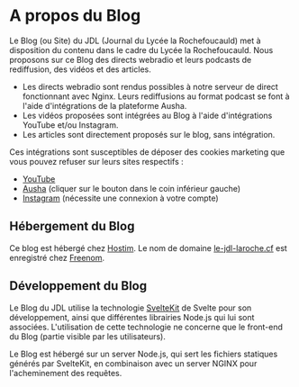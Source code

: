 # A propos du Blog

Le Blog (ou Site) du JDL (Journal du Lycée la Rochefoucauld) met à disposition du contenu dans le cadre du Lycée la Rochefoucauld.
Nous proposons sur ce Blog des directs webradio et leurs podcasts de rediffusion, des vidéos et des articles.


- Les directs webradio sont rendus possibles à notre serveur de direct fonctionnant avec Nginx.
Leurs rediffusions au format podcast se font à l'aide d'intégrations de la plateforme Ausha.
- Les vidéos proposées sont intégrées au Blog à l'aide d'intégrations YouTube et/ou Instagram.
- Les articles sont directement proposés sur le blog, sans intégration.

Ces intégrations sont susceptibles de déposer des cookies marketing que vous pouvez refuser sur leurs sites respectifs :

- [YouTube](https://consent.youtube.com/d?continue=https://www.youtube.com/%3Fcbrd%3D1&gl=FR&m=0&pc=yt&hl=fr&src=2)
- [Ausha](https://www.ausha.co/fr/) (cliquer sur le bouton dans le coin inférieur gauche)
- [Instagram](https://www.instagram.com/accounts/cookie_settings/) (nécessite une connexion à votre compte)

## Hébergement du Blog

Ce blog est hébergé chez [Hostim](https://hostim.fr).
Le nom de domaine [le-jdl-laroche.cf](/) est enregistré chez [Freenom](https://freenom.com).

## Développement du Blog

Le Blog du JDL utilise la technologie [SvelteKit](https://kit.svelte.dev) de Svelte pour son développement, ainsi que différentes librairies Node.js qui lui sont associées. L'utilisation de cette technologie ne concerne que le front-end du Blog (partie visible par les utilisateurs).

Le Blog est hébergé sur un server Node.js, qui sert les fichiers statiques générés par SvelteKit, en combinaison avec un server NGINX pour l'acheminement des requêtes.